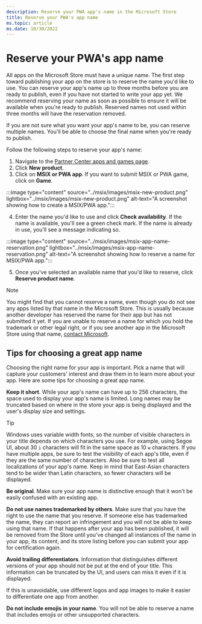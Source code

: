 ```yaml
---
description: Reserve your PWA app's name in the Microsoft Store
title: Reserve your PWA's app name
ms.topic: article
ms.date: 10/30/2022
---
```


# Reserve your PWA's app name

All apps on the Microsoft Store must have a unique name. The first step toward publishing your app on the store is to reserve the name you'd like to use. You can reserve your app's name up to three months before you are ready to publish, even if you have not started to write your app yet. We recommend reserving your name as soon as possible to ensure it will be available when you're ready to publish. Reserved names not used within three months will have the reservation removed.

If you are not sure what you want your app's name to be, you can reserve multiple names. You'll be able to choose the final name when you're ready to publish.

Follow the following steps to reserve your app's name:

1. Navigate to the [Partner Center apps and games page](https://aka.ms/submitwindowsapp).
2. Click **New product**.
3. Click on **MSIX or PWA app**. If you want to submit MSIX or PWA game, click on **Game**.

:::image type="content" source="../msix/images/msix-new-product.png" lightbox="../msix/images/msix-new-product.png" alt-text="A screenshot showing how to create a MSIX/PWA app.":::

4. Enter the name you'd like to use and click **Check availability**. If the name is available, you'll see a green check mark. If the name is already in use, you'll see a message indicating so.

:::image type="content" source="../msix/images/msix-app-name-reservation.png" lightbox="../msix/images/msix-app-name-reservation.png" alt-text="A screenshot showing how to reserve a name for MSIX/PWA app.":::

5. Once you've selected an available name that you'd like to reserve, click **Reserve product name**.

> [!NOTE]
> You might find that you cannot reserve a name, even though you do not see any apps listed by that name in the Microsoft Store. This is usually because another developer has reserved the name for their app but has not submitted it yet. If you are unable to reserve a name for which you hold the trademark or other legal right, or if you see another app in the Microsoft Store using that name, [contact Microsoft](https://www.microsoft.com/info/cpyrtInfrg.html).

## Tips for choosing a great app name

Choosing the right name for your app is important. Pick a name that will capture your customers' interest and draw them in to learn more about your app. Here are some tips for choosing a great app name.

**Keep it short**. While your app's name can have up to 256 characters, the space used to display your app's name is limited. Long names may be truncated based on where in the store your app is being displayed and the user's display size and settings.

> [!TIP]
> Windows uses variable width fonts, so the number of visible characters in your title depends on which characters you use. For example, using Segoe UI, about 30 `i` characters will fit in the same space as 10 `w` characters. If you have multiple apps, be sure to test the visibility of each app's title, even if they are the same number of characters. Also be sure to test all localizations of your app's name. Keep in mind that East-Asian characters tend to be wider than Latin characters, so fewer characters will be displayed.

**Be original**. Make sure your app name is distinctive enough that it won't be easily confused with an existing app.

**Do not use names trademarked by others**. Make sure that you have the right to use the name that you reserve. If someone else has trademarked the name, they can report an infringement and you will not be able to keep using that name. If that happens after your app has been published, it will be removed from the Store until you've changed all instances of the name in your app, its content, and its store listing before you can submit your app for certification again.

**Avoid trailing differentiators**. Information that distinguishes different versions of your app should not be put at the end of your title. This information can be truncated by the UI, and users can miss it even if it is displayed.

If this is unavoidable, use different logos and app images to make it easier to differentiate one app from another.

**Do not include emojis in your name**. You will not be able to reserve a name that includes emojis or other unsupported characters.
